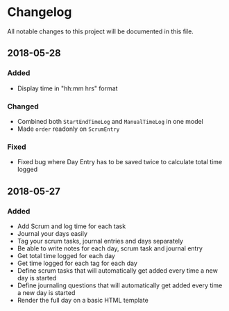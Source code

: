 # Changelog
All notable changes to this project will be documented in this file.


## 2018-05-28
### Added
- Display time in "hh:mm hrs" format

### Changed
- Combined both `StartEndTimeLog` and `ManualTimeLog` in one model
- Made `order` readonly on `ScrumEntry`

### Fixed
- Fixed bug where Day Entry has to be saved twice to calculate total time logged


## 2018-05-27
### Added
- Add Scrum and log time for each task
- Journal your days easily
- Tag your scrum tasks, journal entries and days separately
- Be able to write notes for each day, scrum task and journal entry
- Get total time logged for each day
- Get time logged for each tag for each day
- Define scrum tasks that will automatically get added every time a new day is started
- Define journaling questions that will automatically get added every time a new day is started
- Render the full day on a basic HTML template